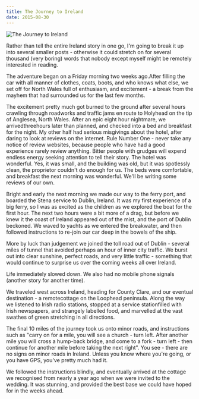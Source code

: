 ```yaml
---
title: The Journey to Ireland
date: 2015-08-30
---
```


![The Journey to Ireland](https://source.unsplash.com/4v9Kk01mEbY/1600x900)

Rather than tell the entire Ireland story in one go, I'm going to break it up into several smaller posts - otherwise it could stretch on for several thousand (very boring) words that nobody except myself might be remotely interested in reading.

The adventure began on a Friday morning two weeks ago.After filling the car with all manner of clothes, coats, boots, and who knows what else, we set off for North Wales full of enthusiasm, and excitement - a break from the mayhem that had surrounded us for the last few months.

The excitement pretty much got burned to the ground after several hours crawling through roadworks and traffic jams en route to Holyhead on the tip of Anglesea, North Wales. After an epic eight hour nightmare, we arrivedthreehours later than planned, and checked into a bed and breakfast for the night. My other half had serious misgivings about the hotel, after daring to look at reviews on the internet. Rule Number One - never take any notice of review websites, because people who have had a good experience rarely review anything. Bitter people with grudges will expend endless energy seeking attention to tell their story. The hotel was wonderful. Yes, it was small, and the building was old, but it was spotlessly clean, the proprietor couldn't do enough for us. The beds were comfortable, and breakfast the next morning was wonderful. We'll be writing some reviews of our own.

Bright and early the next morning we made our way to the ferry port, and boarded the Stena service to Dublin, Ireland. It was my first experience of a big ferry, so I was as excited as the children as we explored the boat for the first hour. The next two hours were a bit more of a drag, but before we knew it the coast of Ireland appeared out of the mist, and the port of Dublin beckoned. We waved to yachts as we entered the breakwater, and then followed instructions to re-join our car deep in the bowels of the ship.

More by luck than judgement we joined the toll road out of Dublin - several miles of tunnel that avoided perhaps an hour of inner city traffic. We burst out into clear sunshine, perfect roads, and very little traffic - something that would continue to surprise us over the coming weeks all over Ireland.

Life immediately slowed down. We also had no mobile phone signals (another story for another time).

We traveled west across Ireland, heading for County Clare, and our eventual destination - a remotecottage on the Loophead peninsula. Along the way we listened to Irish radio stations, stopped at a service stationfilled with Irish newspapers, and strangely labelled food, and marvelled at the vast swathes of green stretching in all directions.

The final 10 miles of the journey took us onto minor roads, and instructions such as "carry on for a mile, you will see a church - turn left. After another mile you will cross a hump-back bridge, and come to a fork - turn left - then continue for another mile before taking the next right". You see - there are no signs on minor roads in Ireland. Unless you know where you're going, or you have GPS, you've pretty much had it.

We followed the instructions blindly, and eventually arrived at the cottage we recognised from nearly a year ago when we were invited to the wedding. It was stunning, and provided the best base we could have hoped for in the weeks ahead.